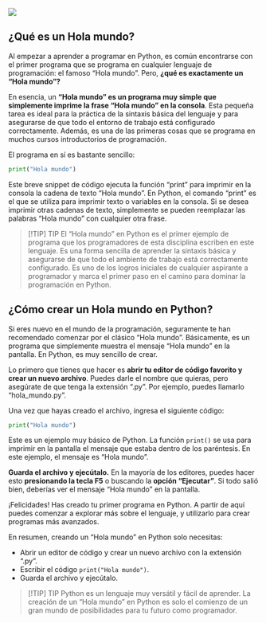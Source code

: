![](https://img.am80.com/?width=1024&url=https://assets.apuntes.de/headers/python/hola-mundo-en-python.webp)

## ¿Qué es un Hola mundo?

Al empezar a aprender a programar en Python, es común encontrarse con el primer programa que se programa en cualquier lenguaje de programación: el famoso “Hola mundo”. Pero, **¿qué es exactamente un “Hola mundo”?**

En esencia, un **“Hola mundo” es un programa muy simple que simplemente imprime la frase “Hola mundo” en la consola**. Esta pequeña tarea es ideal para la práctica de la sintaxis básica del lenguaje y para asegurarse de que todo el entorno de trabajo está configurado correctamente. Además, es una de las primeras cosas que se programa en muchos cursos introductorios de programación.

El programa en sí es bastante sencillo:

```python
print("Hola mundo")
```

Este breve snippet de código ejecuta la función “print” para imprimir en la consola la cadena de texto “Hola mundo”. En Python, el comando “print” es el que se utiliza para imprimir texto o variables en la consola. Si se desea imprimir otras cadenas de texto, simplemente se pueden reemplazar las palabras “Hola mundo” con cualquier otra frase.

>[!TIP] TIP
> El “Hola mundo” en Python es el primer ejemplo de programa que los programadores de esta disciplina escriben en este lenguaje. Es una forma sencilla de aprender la sintaxis básica y asegurarse de que todo el ambiente de trabajo está correctamente configurado. Es uno de los logros iniciales de cualquier aspirante a programador y marca el primer paso en el camino para dominar la programación en Python.

## ¿Cómo crear un Hola mundo en Python?

Si eres nuevo en el mundo de la programación, seguramente te han recomendado comenzar por el clásico “Hola mundo”. Básicamente, es un programa que simplemente muestra el mensaje “Hola mundo” en la pantalla. En Python, es muy sencillo de crear.

Lo primero que tienes que hacer es **abrir tu editor de código favorito y crear un nuevo archivo**. Puedes darle el nombre que quieras, pero asegúrate de que tenga la extensión “.py”. Por ejemplo, puedes llamarlo “hola_mundo.py”.

Una vez que hayas creado el archivo, ingresa el siguiente código:

```python
print("Hola mundo")
```

Este es un ejemplo muy básico de Python. La función `print()` se usa para imprimir en la pantalla el mensaje que estaba dentro de los paréntesis. En este ejemplo, el mensaje es “Hola mundo”.

**Guarda el archivo y ejecútalo.** En la mayoría de los editores, puedes hacer esto **presionando la tecla F5** o buscando la **opción “Ejecutar”**. Si todo salió bien, deberías ver el mensaje “Hola mundo” en la pantalla.

¡Felicidades! Has creado tu primer programa en Python. A partir de aquí puedes comenzar a explorar más sobre el lenguaje, y utilizarlo para crear programas más avanzados.

En resumen, creando un “Hola mundo” en Python solo necesitas:

- Abrir un editor de código y crear un nuevo archivo con la extensión “.py”.
- Escribir el código `print("Hola mundo")`.
- Guarda el archivo y ejecútalo.

>[!TIP] TIP
> Python es un lenguaje muy versátil y fácil de aprender. La creación de un “Hola mundo” en Python es solo el comienzo de un gran mundo de posibilidades para tu futuro como programador.
